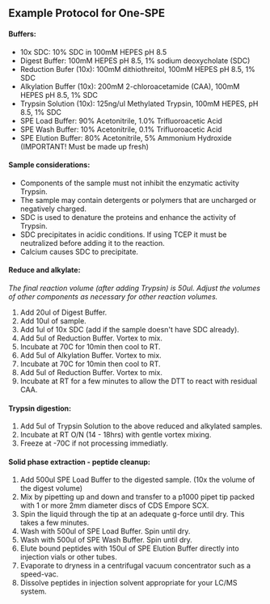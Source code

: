 ## Example Protocol for One-SPE

#### Buffers:
* 10x SDC: 10% SDC in 100mM HEPES pH 8.5
* Digest Buffer: 100mM HEPES pH 8.5, 1% sodium deoxycholate (SDC)
* Reduction Bufer (10x): 100mM dithiothreitol, 100mM HEPES pH 8.5, 1% SDC
* Alkylation Buffer (10x): 200mM 2-chloroacetamide (CAA), 100mM HEPES pH 8.5, 1% SDC
* Trypsin Solution (10x): 125ng/ul Methylated Trypsin, 100mM HEPES, pH 8.5, 1% SDC
* SPE Load Buffer: 90% Acetonitrile, 1.0% Trifluoroacetic Acid
* SPE Wash Buffer: 10% Acetonitrile, 0.1% Trifluoroacetic Acid
* SPE Elution Buffer: 80% Acetonitrile, 5% Ammonium Hydroxide (IMPORTANT!  Must be made up fresh)

#### Sample considerations:
* Components of the sample must not inhibit the enzymatic activity Trypsin.
* The sample may contain detergents or polymers that are uncharged or negatively charged.
* SDC is used to denature the proteins and enhance the activity of Trypsin.
* SDC precipitates in acidic conditions.  If using TCEP it must be neutralized before adding it to the reaction.
* Calcium causes SDC to precipitate.

#### Reduce and alkylate:
*The final reaction volume (after adding Trypsin) is 50ul. Adjust the volumes of other components as necessary for other reaction volumes.*
1. Add 20ul of Digest Buffer.
2. Add 10ul of sample.
3. Add 1ul of 10x SDC (add if the sample doesn't have SDC already).
4. Add 5ul of Reduction Buffer. Vortex to mix.
5. Incubate at 70C for 10min then cool to RT.
6. Add 5ul of Alkylation Buffer. Vortex to mix.
7. Incubate at 70C for 10min then cool to RT.
8. Add 5ul of Reduction Buffer. Vortex to mix.
9. Incubate at RT for a few minutes to allow the DTT to react with residual CAA.

#### Trypsin digestion:
1. Add 5ul of Trypsin Solution to the above reduced and alkylated samples.
2. Incubate at RT O/N (14 - 18hrs) with gentle vortex mixing.
3. Freeze at -70C if not processing immediatly.

#### Solid phase extraction - peptide cleanup:
1. Add 500ul SPE Load Buffer to the digested sample. (10x the volume of the digest volume)
2. Mix by pipetting up and down and transfer to a p1000 pipet tip packed with 1 or more 2mm diameter discs of CDS Empore SCX.
3. Spin the liquid through the tip at an adequate g-force until dry.  This takes a few minutes.
4. Wash with 500ul of SPE Load Buffer.  Spin until dry.
5. Wash with 500ul of SPE Wash Buffer.  Spin until dry.
6. Elute bound peptides with 150ul of SPE Elution Buffer directly into injection vials or other tubes.
7. Evaporate to dryness in a centrifugal vacuum concentrator such as a speed-vac.
8. Dissolve peptides in injection solvent appropriate for your LC/MS system. 
